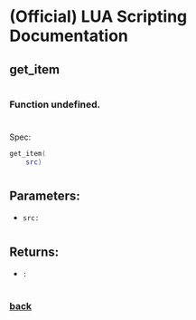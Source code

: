 
# (Official) LUA Scripting Documentation

## get_item
#
### Function undefined.
#
Spec:
```lua
get_item(
	src)
```
#
## Parameters:
- `src:` 
#  

## Returns:
- `:` 
#
### [back](../other)

